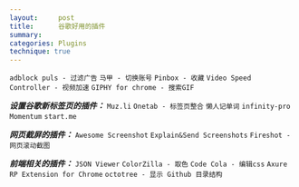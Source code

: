 ```yaml
---
layout:     post
title:      谷歌好用的插件
summary:
categories: Plugins
technique: true
---
```






`adblock puls - 过滤广告`
`马甲 - 切换账号`
`Pinbox - 收藏`
`Video Speed Controller - 视频加速`
`GIPHY for chrome - 搜索GIF`


***设置谷歌新标签页的插件：***
`Muz.li`
`Onetab - 标签页整合`
`懒人记单词`
`infinity-pro`
`Momentum`
`start.me`


***网页截屏的插件：***
`Awesome Screenshot`
`Explain&Send Screenshots`
`Fireshot - 网页滚动截图`

***前端相关的插件：***
`JSON Viewer`
`ColorZilla - 取色`
`Code Cola - 编辑css`
`Axure RP Extension for Chrome`
`octotree - 显示 Github 目录结构`